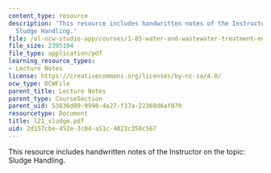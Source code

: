 ```yaml
---
content_type: resource
description: 'This resource includes handwritten notes of the Instructor on the topic:
  Sludge Handling.'
file: /ol-ocw-studio-app/courses/1-85-water-and-wastewater-treatment-engineering-spring-2006/2d157cbe452e3c04a51c4023c358c567_l21_sludge.pdf
file_size: 2395194
file_type: application/pdf
learning_resource_types:
- Lecture Notes
license: https://creativecommons.org/licenses/by-nc-sa/4.0/
ocw_type: OCWFile
parent_title: Lecture Notes
parent_type: CourseSection
parent_uid: 53836d89-9990-4e27-f37a-22369d6af070
resourcetype: Document
title: l21_sludge.pdf
uid: 2d157cbe-452e-3c04-a51c-4023c358c567
---
```

This resource includes handwritten notes of the Instructor on the topic: Sludge Handling.
